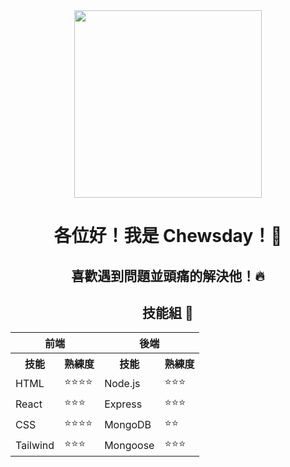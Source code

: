 <div align="center">
  <img src="https://media1.giphy.com/media/v1.Y2lkPTc5MGI3NjExY2psNmExdWN3YXB4ZXNtNW1uZjZmOGhqZDhtcGd1YXhieGpvYnc3MyZlcD12MV9pbnRlcm5hbF9naWZfYnlfaWQmY3Q9Zw/JIX9t2j0ZTN9S/giphy.gif" width="300px">  
</div>


<h1 align="center">
  各位好！我是 Chewsday！🐳
</h1>


<h2 align="center">
  喜歡遇到問題並頭痛的解決他！🔥
</h2>

<h2 align="center">
  技能組 📜
</h2>


<table>
  <tr>
    <th colspan="2">前端</th>
    <th colspan="2">後端</th>
  </tr>
  <tr>
    <th>技能</th>
    <th>熟練度</th>
    <th>技能</th>
    <th>熟練度</th>
  </tr>
  <tr>
    <td>HTML</td>
    <td>⭐⭐⭐⭐</td>
    <td>Node.js</td>
    <td>⭐⭐⭐</td>
  </tr>
  <tr>
    <td>React</td>
    <td>⭐⭐⭐</td>
    <td>Express</td>
    <td>⭐⭐⭐</td>
  </tr>
  <tr>
    <td>CSS</td>
    <td>⭐⭐⭐⭐</td>
    <td>MongoDB</td>
    <td>⭐⭐</td>
  </tr>
  <tr>
    <td>Tailwind</td>
    <td>⭐⭐⭐</td>
    <td>Mongoose</td>
    <td>⭐⭐⭐</td>
  </tr>
</table>


